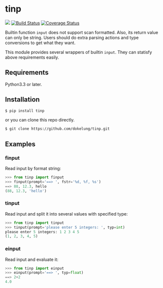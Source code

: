 tinp
=====

![](https://img.shields.io/pypi/v/tinp.svg)
[![Build Status](https://travis-ci.org/dokelung/tinp.png?branch=master)](https://travis-ci.org/dokelung/tinp)
[![Coverage Status](https://coveralls.io/repos/github/dokelung/tinp/badge.svg?branch=master)](https://coveralls.io/github/dokelung/tinp?branch=master)

Builtin function ``input`` does not support scan formatted. Also, its return value can only be string. Users should do extra parsing actions and type conversions to get what they want.

This module provides several wrappers of builtin ``input``. They can statisfy above requirements easily.

## Requirements

Python3.3 or later.

## Installation

```bash
$ pip install tinp
```

or you can clone this repo directly.

```bash
$ git clone https://github.com/dokelung/tinp.git
```

## Examples

### finput

Read input by format string:

```python
>>> from tinp import finput
>>> finput(prompt='==> ', fstr='%d, %f, %s')
==> 88, 12.3, hello
(88, 12.3, 'hello')
```

### tinput

Read input and split it into several values with specified type:

```python
>>> from tinp import tinput
>>> tinput(prompt='please enter 5 integers: ', typ=int)
please enter 5 integers: 1 2 3 4 5
(1, 2, 3, 4, 5)
```

### einput

Read input and evaluate it:

```python
>>> from tinp import einput
>>> einput(prompt='==> ', typ=float)
==> 2+2
4.0
```
